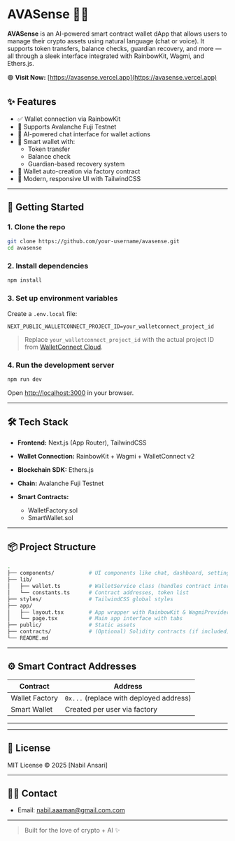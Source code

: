 
# AVASense 🔐🤖

**AVASense** is an AI-powered smart contract wallet dApp that allows users to manage their crypto assets using natural language (chat or voice). It supports token transfers, balance checks, guardian recovery, and more — all through a sleek interface integrated with RainbowKit, Wagmi, and Ethers.js.

🟢 **Visit Now:** [https://avasense.vercel.app](https://avasense.vercel.app)

## ✨ Features

- ✅ Wallet connection via RainbowKit
- 🌉 Supports Avalanche Fuji Testnet
- 🤖 AI-powered chat interface for wallet actions
- 🔐 Smart wallet with:
  - Token transfer
  - Balance check
  - Guardian-based recovery system
- 🔁 Wallet auto-creation via factory contract
- 🎨 Modern, responsive UI with TailwindCSS

---

## 🚀 Getting Started

### 1. Clone the repo

```bash
git clone https://github.com/your-username/avasense.git
cd avasense
````

### 2. Install dependencies

```bash
npm install
```

### 3. Set up environment variables

Create a `.env.local` file:

```env
NEXT_PUBLIC_WALLETCONNECT_PROJECT_ID=your_walletconnect_project_id
```

> Replace `your_walletconnect_project_id` with the actual project ID from [WalletConnect Cloud](https://cloud.walletconnect.com/).

### 4. Run the development server

```bash
npm run dev
```

Open [http://localhost:3000](http://localhost:3000) in your browser.

---

## 🛠️ Tech Stack

* **Frontend:** Next.js (App Router), TailwindCSS
* **Wallet Connection:** RainbowKit + Wagmi + WalletConnect v2
* **Blockchain SDK:** Ethers.js
* **Chain:** Avalanche Fuji Testnet
* **Smart Contracts:**

  * WalletFactory.sol
  * SmartWallet.sol

---

## 📦 Project Structure

```bash
.
├── components/           # UI components like chat, dashboard, settings
├── lib/
│   ├── wallet.ts         # WalletService class (handles contract interaction)
│   └── constants.ts      # Contract addresses, token list
├── styles/               # TailwindCSS global styles
├── app/
│   ├── layout.tsx        # App wrapper with RainbowKit & WagmiProvider
│   └── page.tsx          # Main app interface with tabs
├── public/               # Static assets
├── contracts/            # (Optional) Solidity contracts (if included)
└── README.md
```

---

## ⚙️ Smart Contract Addresses

| Contract       | Address                                 |
| -------------- | --------------------------------------- |
| Wallet Factory | `0x...` (replace with deployed address) |
| Smart Wallet   | Created per user via factory            |

---

<!-- ## 📸 Screenshots

![Chat UI](./screenshots/chat.png)
![Dashboard](./screenshots/dashboard.png) -->

---

<!-- ## 🧠 AI Integration

Chat and voice commands are parsed to determine intent and mapped to wallet actions. Extendable for:

* Token swap
* Portfolio summary
* Transaction history
* And more...

--- -->

## 📜 License

MIT License © 2025 \[Nabil Ansari]

---

## 🙋‍♂️ Contact

* Email: [nabil.aaaman@gmail.com.com](mailto:nabil.aaaman@gmail.com)

---

> Built for the love of crypto + AI ✨

